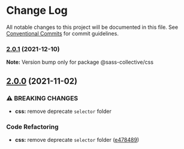 # Change Log

All notable changes to this project will be documented in this file.
See [Conventional Commits](https://conventionalcommits.org) for commit guidelines.

### [2.0.1](https://github.com/sass-collective/sass-collective/compare/@sass-collective/css@2.0.0...@sass-collective/css@2.0.1) (2021-12-10)

**Note:** Version bump only for package @sass-collective/css






## [2.0.0](https://github.com/sass-collective/sass-collective/compare/@sass-collective/css@1.3.0...@sass-collective/css@2.0.0) (2021-11-02)


### ⚠ BREAKING CHANGES

* **css:** remove deprecate `selector` folder

### Code Refactoring

* **css:** remove deprecate `selector` folder ([e478489](https://github.com/sass-collective/sass-collective/commit/e47848985345d64c273b92e1899d961ee4f8aa57))
